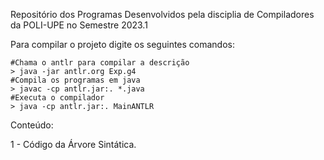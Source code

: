 Repositório dos Programas Desenvolvidos pela disciplia
de Compiladores da POLI-UPE no Semestre 2023.1

Para compilar o projeto digite os seguintes comandos:
```
#Chama o antlr para compilar a descrição
> java -jar antlr.org Exp.g4
#Compila os programas em java
> javac -cp antlr.jar:. *.java
#Executa o compilador
> java -cp antlr.jar:. MainANTLR

```

Conteúdo:

1 - Código da Árvore Sintática.

